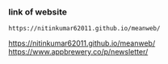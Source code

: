 ### link of website
```
https://nitinkumar62011.github.io/meanweb/
```
https://nitinkumar62011.github.io/meanweb/
https://www.appbrewery.co/p/newsletter/